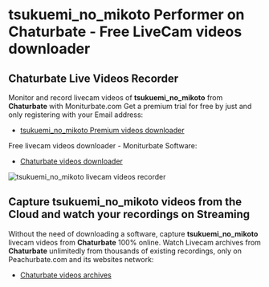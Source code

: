 # tsukuemi_no_mikoto Performer on Chaturbate - Free LiveCam videos downloader

## Chaturbate Live Videos Recorder

Monitor and record livecam videos of **tsukuemi_no_mikoto** from **Chaturbate** with Moniturbate.com
Get a premium trial for free by just and only registering with your Email address:
* [tsukuemi_no_mikoto Premium videos downloader](https://moniturbate.com/request-demo-licence-key.html)

Free livecam videos downloader - Moniturbate Software:
* [Chaturbate videos downloader](https://moniturbate.com/moniturbate-download-software.html)

![tsukuemi_no_mikoto livecam videos recorder](https://peachurnet.com/templates/moniturbate-software.png)


## Capture tsukuemi_no_mikoto videos from the Cloud and watch your recordings on Streaming

Without the need of downloading a software, capture **tsukuemi_no_mikoto** livecam videos from **Chaturbate** 100% online.
Watch Livecam archives from **Chaturbate** unlimitedly from thousands of existing recordings, only on Peachurbate.com and its websites network:
* [Chaturbate videos archives](https://peachurnet.com/)